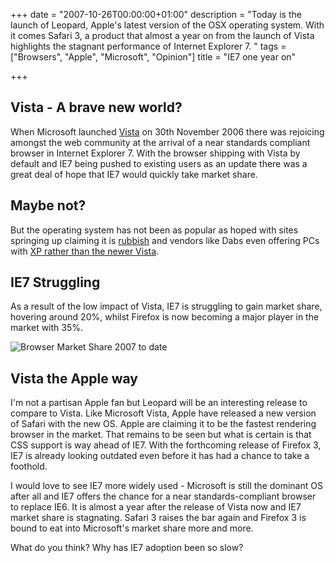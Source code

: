 +++
date = "2007-10-26T00:00:00+01:00"
description = "Today is the launch of Leopard, Apple's latest version of the OSX operating system. With it comes Safari 3, a product that almost a year on from the launch of Vista highlights the stagnant performance of Internet Explorer 7. "
tags = ["Browsers", "Apple", "Microsoft", "Opinion"]
title = "IE7 one year on"

+++

## Vista - A brave new world?

When Microsoft launched [Vista][1] on 30th November 2006 there was rejoicing amongst the web community at the arrival of a near standards compliant browser in Internet Explorer 7. With the browser shipping with Vista by default and IE7 being pushed to existing users as an update there was a great deal of hope that IE7 would quickly take market share.

## Maybe not?

But the operating system has not been as popular as hoped with sites springing up claiming it is [rubbish][2] and vendors like Dabs even offering PCs with [XP rather than the newer Vista][3].

## IE7 Struggling 

As a result of the low impact of Vista, IE7 is struggling to gain market share, hovering around 20%, whilst Firefox is now becoming a major player in the market with 35%.

![Browser Market Share 2007 to date][4] 

## Vista the Apple way

I'm not a partisan Apple fan but Leopard will be an interesting release to compare to Vista. Like Microsoft Vista, Apple have released a new version of Safari with the new OS. Apple are claiming it to be the fastest rendering browser in the market. That remains to be seen but what is certain is that CSS support is way ahead of IE7. With the forthcoming release of Firefox 3, IE7 is already looking outdated even before it has had a chance to take a foothold. 

I would love to see IE7 more widely used - Microsoft is still the dominant OS after all and IE7 offers the chance for a near standards-compliant browser to replace IE6. It is almost a year after the release of Vista now and IE7 market share is stagnating. Safari 3 raises the bar again and Firefox 3 is bound to eat into Microsoft's market share more and more. 

What do you think? Why has IE7 adoption been so slow?

 [1]: http://www.microsoft.com/windows/products/windowsvista/default.mspx
 [2]: http://www.vistaisrubbish.com/
 [3]: http://www.telegraph.co.uk/money/main.jhtml?xml=/money/2007/09/24/cnpc124.xml
 [4]: /images/articles/browser_market_share.jpg 

